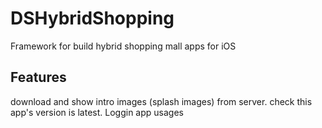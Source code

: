 # DSHybridShopping
Framework for build hybrid shopping mall apps for iOS

## Features
download and show intro images (splash images) from server.
check this app's version is latest.
Loggin app usages
